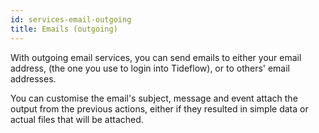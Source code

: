 ```yaml
---
id: services-email-outgoing
title: Emails (outgoing)
---
```


With outgoing email services, you can send emails to either your email address,
(the one you use to login into Tideflow), or to others' email addresses.

You can customise the email's subject, message and event attach the output from
the previous actions, either if they resulted in simple data or actual files
that will be attached.
